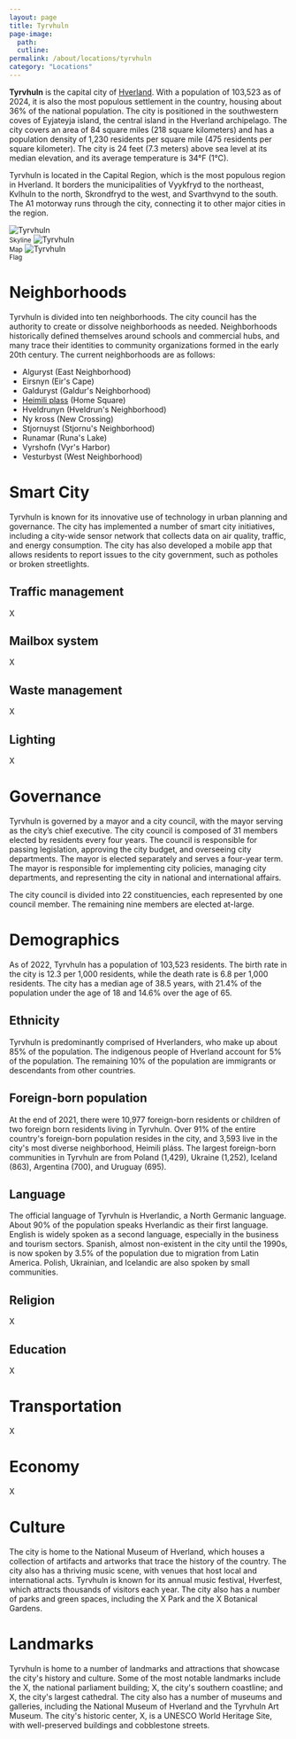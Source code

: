 ```yaml
---
layout: page
title: Tyrvhuln
page-image: 
  path:  
  cutline: 
permalink: /about/locations/tyrvhuln
category: "Locations"
---
```


**Tyrvhuln** is the capital city of <a href="{{ '/about/locations/Hverland' | relative_url }}">Hverland</a>. With a population of 103,523 as of 2024, it is also the most populous settlement in the country, housing about 36% of the national population. The city is positioned in the southwestern coves of Eyjateyja island, the central island in the Hverland archipelago. The city covers an area of 84 square miles (218 square kilometers) and has a population density of 1,230 residents per square mile (475 residents per square kilometer). The city is 24 feet (7.3 meters) above sea level at its median elevation, and its average temperature is 34°F (1°C). 

Tyrvhuln is located in the Capital Region, which is the most populous region in Hverland. It borders the municipalities of Vyykfryd to the northeast, Kvlhuln to the north, Skrondfryd to the west, and Svarthvynd to the south. The A1 motorway runs through the city, connecting it to other major cities in the region. 


<img src="{{ '/assets/img/hverhofn_skyline.jpg' | relative_url }}" alt="Tyrvhuln" class="img-fluid" style="max-width: 50%;">
<br/><small>Skyline</small>

<img src="{{ '/assets/img/Hverhofn_map.svg' | relative_url }}" alt="Tyrvhuln" class="img-fluid" style="max-width: 33%;">
<br/><small>Map</small>

<img src="{{ '/assets/img/hverhofn-flag.svg' | relative_url }}" alt="Tyrvhuln" class="img-fluid">
<br/><small>Flag</small>


# Neighborhoods
Tyrvhuln is divided into ten neighborhoods. The city council has the authority to create or dissolve neighborhoods as needed. Neighborhoods historically defined themselves around schools and commercial hubs, and many trace their identities to community organizations formed in the early 20th century. The current neighborhoods are as follows: 

* Alguryst (East Neighborhood)
* Eirsnyn (Eir's Cape)
* Galduryst (Galdur's Neighborhood)
* <a href="{{ '/about/locations/heimili-plass' | relative_url }}">Heimili plass</a> (Home Square)
* Hveldrunyn (Hveldrun's Neighborhood)
* Ny kross (New Crossing)
* Stjornuyst (Stjornu's Neighborhood)
* Runamar (Runa's Lake) 
* Vyrshofn (Vyr's Harbor)
* Vesturbyst (West Neighborhood)

# Smart City
Tyrvhuln is known for its innovative use of technology in urban planning and governance. The city has implemented a number of smart city initiatives, including a city-wide sensor network that collects data on air quality, traffic, and energy consumption. The city has also developed a mobile app that allows residents to report issues to the city government, such as potholes or broken streetlights. 

## Traffic management
X
## Mailbox system
X
## Waste management
X
## Lighting
X
# Governance
Tyrvhuln is governed by a mayor and a city council, with the mayor serving as the city’s chief executive. The city council is composed of 31 members elected by residents every four years. The council is responsible for passing legislation, approving the city budget, and overseeing city departments. The mayor is elected separately and serves a four-year term. The mayor is responsible for implementing city policies, managing city departments, and representing the city in national and international affairs.

The city council is divided into 22 constituencies, each represented by one council member. The remaining nine members are elected at-large. 

# Demographics
As of 2022, Tyrvhuln has a population of 103,523 residents. The birth rate in the city is 12.3 per 1,000 residents, while the death rate is 6.8 per 1,000 residents. The city has a median age of 38.5 years, with 21.4% of the population under the age of 18 and 14.6% over the age of 65. 

## Ethnicity
Tyrvhuln is predominantly comprised of Hverlanders, who make up about 85% of the population. The indigenous people of Hverland account for 5% of the population. The remaining 10% of the population are immigrants or descendants from other countries.

## Foreign-born population
At the end of 2021, there were 10,977 foreign-born residents or children of two foreign born residents living in Tyrvhuln. Over 91% of the entire country's foreign-born population resides in the city, and 3,593 live in the city's most diverse neighborhood, Heimili pláss. The largest foreign-born communities in Tyrvhuln are from Poland (1,429), Ukraine (1,252), Iceland (863), Argentina (700), and Uruguay (695).

## Language
The official language of Tyrvhuln is Hverlandic, a North Germanic language. About 90% of the population speaks Hverlandic as their first language. English is widely spoken as a second language, especially in the business and tourism sectors. Spanish, almost non-existent in the city until the 1990s, is now spoken by 3.5% of the population due to migration from Latin America. Polish, Ukrainian, and Icelandic are also spoken by small communities.

## Religion
X
## Education
X
# Transportation
X
# Economy
X

# Culture
The city is home to the National Museum of Hverland, which houses a collection of artifacts and artworks that trace the history of the country. The city also has a thriving music scene, with venues that host local and international acts. Tyrvhuln is known for its annual music festival, Hverfest, which attracts thousands of visitors each year. The city also has a number of parks and green spaces, including the X Park and the X Botanical Gardens.

# Landmarks
Tyrvhuln is home to a number of landmarks and attractions that showcase the city's history and culture. Some of the most notable landmarks include the X, the national parliament building; X, the city's southern coastline; and X, the city's largest cathedral. The city also has a number of museums and galleries, including the National Museum of Hverland and the Tyrvhuln Art Museum. The city's historic center, X, is a UNESCO World Heritage Site, with well-preserved buildings and cobblestone streets.